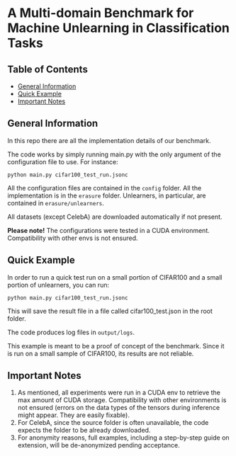 # A Multi-domain Benchmark for Machine Unlearning in Classification Tasks

## Table of Contents
* [General Information](#general-information)
* [Quick Example](#quick-example)
* [Important Notes](#important-notes)

## General Information

In this repo there are all the implementation details of our benchmark. 

The code works by simply running main.py with the only argument of the configuration file to use. For instance:

`python main.py cifar100_test_run.jsonc`

All the configuration files are contained in the `config` folder. All the implementation is in the `erasure` folder. Unlearners, in particular, are contained in `erasure/unlearners`.

All datasets (except CelebA) are downloaded automatically if not present.

**Please note!** The configurations were tested in a CUDA environment. Compatibility with other envs is not ensured.

## Quick Example

In order to run a quick test run on a small portion of CIFAR100 and a small portion of unlearners, you can run:

`python main.py cifar100_test_run.jsonc`

This will save the result file in a file called cifar100_test.json in the root folder.

The code produces log files in `output/logs`.

This example is meant to be a proof of concept of the benchmark. Since it is run on a small sample of CIFAR100, its results are not reliable.

## Important Notes

1. As mentioned, all experiments were run in a CUDA env to retrieve the max amount of CUDA storage. Compatibility with other environments is not ensured (errors on the data types of the tensors during inference might appear. They are easily fixable).
2. For CelebA, since the source folder is often unavailable, the code expects the folder to be already downloaded.
3. For anonymity reasons, full examples, including a step-by-step guide on extension, will be de-anonymized pending acceptance. 
